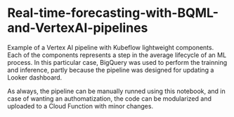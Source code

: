 # Real-time-forecasting-with-BQML-and-VertexAI-pipelines

Example of a Vertex AI pipeline with Kubeflow lightweight components. Each of the components represents a step in the average lifecycle of an ML process. In this particular case, BigQuery was used to perform the trainning and inference, partly because the pipeline was designed for updating a Looker dashboard. 

As always, the pipeline can be manually runned using this notebook, and in case of wanting an authomatization, the code can be modularized and uploaded to a Cloud Function with minor changes.
